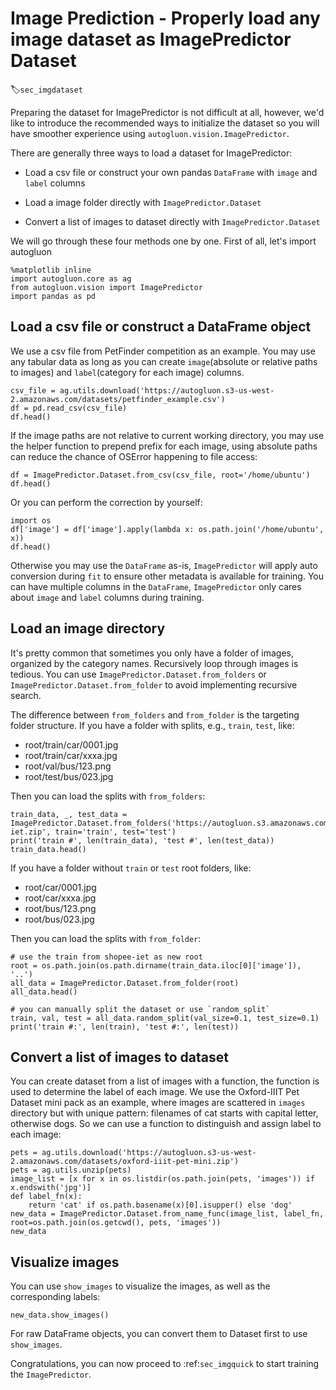 # Image Prediction - Properly load any image dataset as ImagePredictor Dataset
:label:`sec_imgdataset`

Preparing the dataset for ImagePredictor is not difficult at all, however, we'd like to introduce the
recommended ways to initialize the dataset so you will have smoother experience using `autogluon.vision.ImagePredictor`.

There are generally three ways to load a dataset for ImagePredictor:

- Load a csv file or construct your own pandas `DataFrame` with `image` and `label` columns

- Load a image folder directly with `ImagePredictor.Dataset`

- Convert a list of images to dataset directly with `ImagePredictor.Dataset`

We will go through these four methods one by one. First of all, let's import autogluon

```{.python .input}
%matplotlib inline
import autogluon.core as ag
from autogluon.vision import ImagePredictor
import pandas as pd
```

## Load a csv file or construct a DataFrame object

We use a csv file from PetFinder competition as an example. You may use any tabular data as long as you can
create `image`(absolute or relative paths to images) and `label`(category for each image) columns.

```{.python .input}
csv_file = ag.utils.download('https://autogluon.s3-us-west-2.amazonaws.com/datasets/petfinder_example.csv')
df = pd.read_csv(csv_file)
df.head()
```

If the image paths are not relative to current working directory, you may use the helper function to prepend prefix for each image, using absolute paths can reduce the chance of OSError happening to file access:

```{.python .input}
df = ImagePredictor.Dataset.from_csv(csv_file, root='/home/ubuntu')
df.head()
```

Or you can perform the correction by yourself:

```{.python .input}
import os
df['image'] = df['image'].apply(lambda x: os.path.join('/home/ubuntu', x))
df.head()
```

Otherwise you may use the `DataFrame` as-is, `ImagePredictor` will apply auto conversion during `fit` to ensure other metadata is available for training. You can have multiple columns in the `DataFrame`, `ImagePredictor` only cares about `image` and `label` columns during training.

## Load an image directory

It's pretty common that sometimes you only have a folder of images, organized by the category names. Recursively loop through images is tedious. You can use `ImagePredictor.Dataset.from_folders` or `ImagePredictor.Dataset.from_folder` to avoid implementing recursive search.

The difference between `from_folders` and `from_folder` is the targeting folder structure.
If you have a folder with splits, e.g., `train`, `test`, like:

- root/train/car/0001.jpg
- root/train/car/xxxa.jpg
- root/val/bus/123.png
- root/test/bus/023.jpg

Then you can load the splits with `from_folders`:

```{.python .input}
train_data, _, test_data = ImagePredictor.Dataset.from_folders('https://autogluon.s3.amazonaws.com/datasets/shopee-iet.zip', train='train', test='test')
print('train #', len(train_data), 'test #', len(test_data))
train_data.head()
```

If you have a folder without `train` or `test` root folders, like:

- root/car/0001.jpg
- root/car/xxxa.jpg
- root/bus/123.png
- root/bus/023.jpg

Then you can load the splits with `from_folder`:

```{.python .input}
# use the train from shopee-iet as new root
root = os.path.join(os.path.dirname(train_data.iloc[0]['image']), '..')
all_data = ImagePredictor.Dataset.from_folder(root)
all_data.head()
```

```{.python .input}
# you can manually split the dataset or use `random_split`
train, val, test = all_data.random_split(val_size=0.1, test_size=0.1)
print('train #:', len(train), 'test #:', len(test))
```

## Convert a list of images to dataset

You can create dataset from a list of images with a function, the function is used to determine the label of each image. We use the Oxford-IIIT Pet Dataset mini pack as an example, where images are scattered in `images` directory but with unique pattern: filenames of cat starts with capital letter, otherwise dogs. So we can use a function to distinguish and assign label to each image:

```{.python .input}
pets = ag.utils.download('https://autogluon.s3-us-west-2.amazonaws.com/datasets/oxford-iiit-pet-mini.zip')
pets = ag.utils.unzip(pets)
image_list = [x for x in os.listdir(os.path.join(pets, 'images')) if x.endswith('jpg')]
def label_fn(x):
    return 'cat' if os.path.basename(x)[0].isupper() else 'dog'
new_data = ImagePredictor.Dataset.from_name_func(image_list, label_fn, root=os.path.join(os.getcwd(), pets, 'images'))
new_data
```

## Visualize images

You can use `show_images` to visualize the images, as well as the corresponding labels:

```{.python .input}
new_data.show_images()
```

For raw DataFrame objects, you can convert them to Dataset first to use `show_images`.

Congratulations, you can now proceed to :ref:`sec_imgquick` to start training the `ImagePredictor`.
